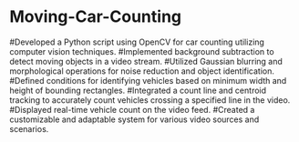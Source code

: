 # Moving-Car-Counting
#Developed a Python script using OpenCV for car counting utilizing computer vision techniques.
#Implemented background subtraction to detect moving objects in a video stream.
#Utilized Gaussian blurring and morphological operations for noise reduction and object identification.
#Defined conditions for identifying vehicles based on minimum width and height of bounding rectangles.
#Integrated a count line and centroid tracking to accurately count vehicles crossing a specified line in the video.
#Displayed real-time vehicle count on the video feed.
#Created a customizable and adaptable system for various video sources and scenarios.
